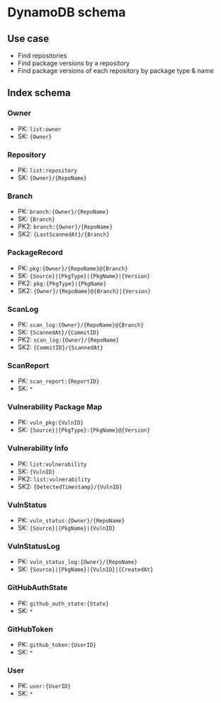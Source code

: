 # DynamoDB schema

## Use case

- Find repositories
- Find package versions by a repository
- Find package versions of each repository by package type & name

## Index schema

### Owner

- PK: `list:owner`
- SK: `{Owner}`

### Repository

- PK: `list:repository`
- SK: `{Owner}/{RepoName}`

### Branch

- PK: `branch:{Owner}/{RepoName}`
- SK: `{Branch}`
- PK2: `branch:{Owner}/{RepoName}`
- SK2: `{LastScannedAt}/{Branch}`

### PackageRecord

- PK: `pkg:{Owner}/{RepoName}@{Branch}`
- SK: `{Source}|{PkgType}|{PkgName}|{Version}`
- PK2: `pkg:{PkgType}|{PkgName}`
- SK2: `{Owner}/{RepoName}@{Branch}|{Version}`

### ScanLog

- PK: `scan_log:{Owner}/{RepoName}@{Branch}`
- SK: `{ScannedAt}/{CommitID}`
- PK2: `scan_log:{Owner}/{RepoName}`
- SK2: `{CommitID}/{ScannedAt}`

### ScanReport

- PK: `scan_report:{ReportID}`
- SK: `*`

### Vulnerability Package Map

- PK: `vuln_pkg:{VulnID}`
- SK: `{Source}|{PkgType}:{PkgName}@{Version}`

### Vulnerability Info

- PK: `list:vulnerability`
- SK: `{VulnID}`
- PK2: `list:vulnerability`
- SK2: `{DetectedTimestamp}/{VulnID}`

### VulnStatus

- PK: `vuln_status:{Owner}/{RepoName}`
- SK: `{Source}|{PkgName}|{VulnID}`

### VulnStatusLog

- PK: `vuln_status_log:{Owner}/{RepoName}`
- SK: `{Source}|{PkgName}|{VulnID}|{CreatedAt}`

### GitHubAuthState

- PK: `github_auth_state:{State}`
- SK: `*`

### GitHubToken

- PK: `github_token:{UserID}`
- SK: `*`

### User

- PK: `user:{UserID}`
- SK: `*`

